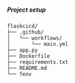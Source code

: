 ##### Project setup 

```
flaskcicd/
├── .github/
│   └── workflows/
│       └── main.yml
├── app.py
├── Dockerfile
├── requirements.txt
├── README.md
└── fenv
```
